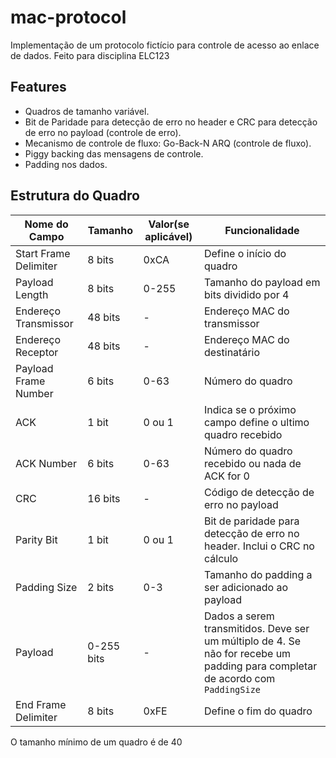# mac-protocol
Implementação de um protocolo fictício para controle de acesso ao enlace de dados. Feito para disciplina ELC123

## Features

* Quadros de tamanho variável.
* Bit de Paridade para detecção de erro no header
e CRC para detecção de erro no payload (controle de erro).
* Mecanismo de controle de fluxo: Go-Back-N ARQ (controle de fluxo).
* Piggy backing das mensagens de controle.
* Padding nos dados.

## Estrutura do Quadro

| Nome do Campo         | Tamanho | Valor(se aplicável) | Funcionalidade   |
|-----------------------|---------|---------------------|------------------|
| Start Frame Delimiter | 8 bits | 0xCA | Define o início do quadro |
| Payload Length | 8 bits | 0-255 | Tamanho do payload em bits dividido por 4 |
| Endereço Transmissor | 48 bits | - | Endereço MAC do transmissor |
| Endereço Receptor    | 48 bits | - | Endereço MAC do destinatário |
| Payload Frame Number | 6 bits | 0-63 | Número do quadro |
| ACK | 1 bit | 0 ou 1 | Indica se o próximo campo define o ultimo quadro recebido |
| ACK Number | 6 bits | 0-63 | Número do quadro recebido ou nada de ACK for 0 |
| CRC | 16 bits | - | Código de detecção de erro no payload |
| Parity Bit | 1 bit | 0 ou 1 | Bit de paridade para detecção de erro no header. Inclui o CRC no cálculo |
| Padding Size | 2 bits | 0-3 | Tamanho do padding a ser adicionado ao payload |
| Payload | 0-255 bits | - | Dados a serem transmitidos. Deve ser um múltiplo de 4. Se não for recebe um padding para completar de acordo com `PaddingSize` |
| End Frame Delimiter | 8 bits | 0xFE | Define o fim do quadro |

O tamanho mínimo de um quadro é de 40